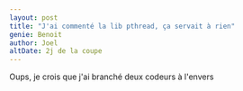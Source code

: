```yaml
---
layout: post
title: "J'ai commenté la lib pthread, ça servait à rien"
genie: Benoit
author: Joel
altDate: 2j de la coupe
---
```


Oups, je crois que j'ai branché deux codeurs à l'envers

